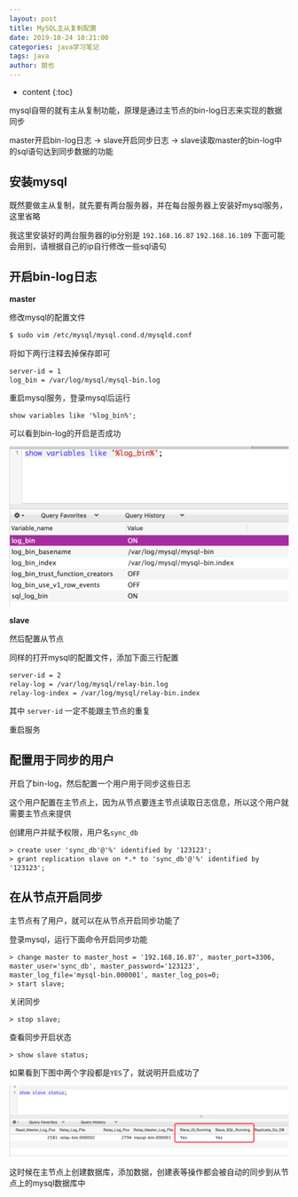 ```yaml
---
layout: post
title: MySQL主从复制配置
date: 2019-10-24 10:21:00
categories: java学习笔记
tags: java
author: 朋也
---
```


* content
{:toc}

mysql自带的就有主从复制功能，原理是通过主节点的bin-log日志来实现的数据同步

master开启bin-log日志 -> slave开启同步日志 -> slave读取master的bin-log中的sql语句达到同步数据的功能






## 安装mysql

既然要做主从复制，就先要有两台服务器，并在每台服务器上安装好mysql服务，这里省略

我这里安装好的两台服务器的ip分别是 `192.168.16.87` `192.168.16.109` 下面可能会用到，请根据自己的ip自行修改一些sql语句

## 开启bin-log日志

**master**

修改mysql的配置文件

```bash
$ sudo vim /etc/mysql/mysql.cond.d/mysqld.conf
```

将如下两行注释去掉保存即可

```
server-id = 1
log_bin = /var/log/mysql/mysql-bin.log
```

重启mysql服务，登录mysql后运行

```mysql
show variables like '%log_bin%';
```

可以看到bin-log的开启是否成功

![](/assets/QQ20191029-112253@2x.png)

**slave**

然后配置从节点

同样的打开mysql的配置文件，添加下面三行配置

```
server-id = 2
relay-log = /var/log/mysql/relay-bin.log
relay-log-index = /var/log/mysql/relay-bin.index
```

其中 `server-id` 一定不能跟主节点的重复

重启服务

## 配置用于同步的用户

开启了bin-log，然后配置一个用户用于同步这些日志

这个用户配置在主节点上，因为从节点要连主节点读取日志信息，所以这个用户就需要主节点来提供

创建用户并赋予权限，用户名`sync_db`

```mysql
> create user 'sync_db'@'%' identified by '123123';
> grant replication slave on *.* to 'sync_db'@'%' identified by '123123';
```

## 在从节点开启同步

主节点有了用户，就可以在从节点开启同步功能了

登录mysql，运行下面命令开启同步功能

```mysql
> change master to master_host = '192.168.16.87', master_port=3306, master_user='sync_db', master_password='123123', master_log_file='mysql-bin.000001', master_log_pos=0;
> start slave;
```

关闭同步

```mysql
> stop slave;
```

查看同步开启状态

```mysql
> show slave status;
```

如果看到下图中两个字段都是`YES`了，就说明开启成功了

![](/assets/QQ20191029-114220@2x.png)

这时候在主节点上创建数据库，添加数据，创建表等操作都会被自动的同步到从节点上的mysql数据库中


